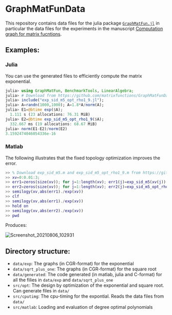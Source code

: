 # GraphMatFunData

This repository contains data files for the julia package [`GraphMatFun.jl`](https://github.com/matrixfunctions/GraphMatFun.jl) in particular the data files for the experiments in the manuscript [Computation graph for matrix fucntions](https://arxiv.org/abs/2107.12198).

## Examples:


### Julia

You can use the generated files to efficiently compute the matrix exponential.

```julia
julia> using GraphMatFun, BenchmarkTools, LinearAlgebra;
julia> # Download from https://github.com/matrixfunctions/GraphMatFunData/tree/main/data/generated/exp
julia> include("exp_sid_m5_opt_rho1_9.jl");
julia> A=randn(1000,1000); A=1.8*A/norm(A);
julia> E1=@btime exp($A);
  1.111 s (23 allocations: 76.31 MiB)
julia> E2=@btime exp_sid_m5_opt_rho1_9($A);
  332.667 ms (19 allocations: 68.67 MiB)
julia> norm(E1-E2)/norm(E2)
3.1592474046054336e-16
```

### Matlab

The following illustrates that the fixed topology optimization improves the error.

```matlab
>> % Download exp_sid_m5.m and exp_sid_m5_opt_rho1_9.m from https://github.com/matrixfunctions/GraphMatFunData/tree/main/data/generated/exp
>> xv=0:0.01:3;
>> err1=zeros(size(xv)); for j=1:length(xv); err1(j)=exp_sid_m5(xv(j))-exp(xv(j)); end
>> err2=zeros(size(xv)); for j=1:length(xv); err2(j)=exp_sid_m5_opt_rho1_9(xv(j))-exp(xv(j)); end
>> semilogy(xv,abs(err1)./exp(xv))
>> clf
>> semilogy(xv,abs(err1)./exp(xv))
>> hold on
>> semilogy(xv,abs(err2)./exp(xv))
>> pwd
```

Produces:

 ![Screenshot_20210806_102931](https://user-images.githubusercontent.com/11163595/128481669-dfbb7a85-7e20-4d9c-8dcb-937eba9954d4.png)


## Directory structure:
* `data/exp`: The graphs (in CGR-format) for the exponential
* `data/sqrt_plus_one`: The graphs (in CGR-format) for the square root
* `data/generated`: The code generated (in matlab, julia and C-format) for all the filies in `data/exp` and `data/sqrt_plus_one`
* `src/opt`: The design by optimization of the exponential and square root. Can generate files in `data/`
* `src/cputimg`: The cpu-timing for the expontial. Reads the data files from `data/`
* `src/matlab`: Loading and evaluation of degree optimal polynomials